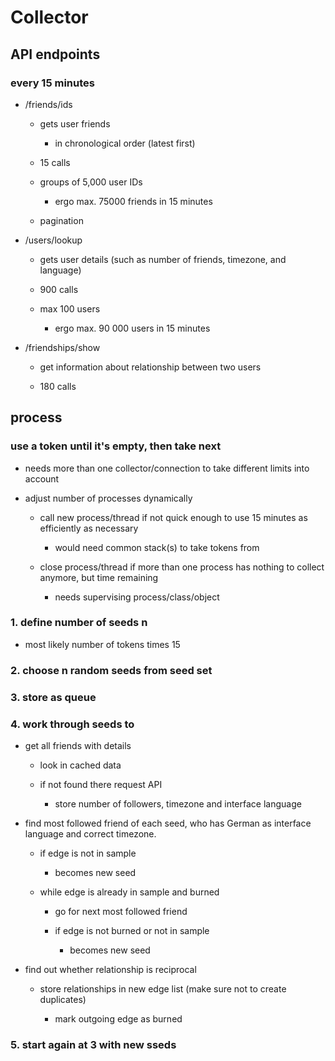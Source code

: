 # Collector


## API endpoints

### every 15 minutes

- /friends/ids

	- gets user friends

		- in chronological order (latest first)

	- 15 calls

	- groups of 5,000 user IDs

		- ergo max. 75000 friends in 15 minutes

	- pagination

- /users/lookup

	- gets user details (such as number of friends, timezone, and language)

	- 900 calls

	- max 100 users

		- ergo max. 90 000 users in 15 minutes

- /friendships/show

	- get information about relationship between two users

	- 180 calls

## process

### use a token until it's empty, then take next

- needs more than one collector/connection to take different limits into account

- adjust number of processes dynamically

	- call new process/thread if not quick enough to use 15 minutes as efficiently as necessary

		- would need common stack(s) to take tokens from

	- close process/thread if more than one process has nothing to collect anymore, but time remaining

		- needs supervising process/class/object

### 1. define number of seeds n

- most likely number of tokens times 15

### 2. choose n random seeds from seed set

### 3. store as queue

### 4. work through seeds to

- get all friends with details

	- look in cached data

	- if not found there request API

		- store number of followers, timezone and interface language

- find most followed friend of each seed, who has German as interface language and correct timezone.

	- if edge is not in sample

		- becomes new seed

	- while edge is already in sample and burned

		- go for next most followed friend

		- if edge is not burned or not in sample

			- becomes new seed

- find out whether relationship is reciprocal

	- store relationships in new edge list (make sure not to create duplicates)

		- mark outgoing edge as burned

### 5. start again at 3 with new sseds

